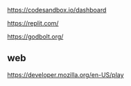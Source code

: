 https://codesandbox.io/dashboard

https://replit.com/

https://godbolt.org/


## web
https://developer.mozilla.org/en-US/play